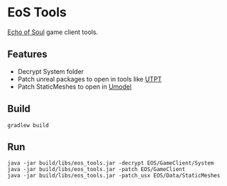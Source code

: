 EoS Tools
=========
[Echo of Soul](https://en.wikipedia.org/wiki/Echo_of_Soul) game client tools.

Features
--------
* Decrypt System folder
* Patch unreal packages to open in tools like [UTPT]
* Patch StaticMeshes to open in [Umodel]

Build
-----
`gradlew build`

Run
---
```
java -jar build/libs/eos_tools.jar -decrypt EOS/GameClient/System
java -jar build/libs/eos_tools.jar -patch EOS/GameClient
java -jar build/libs/eos_tools.jar -patch_usx EOS/Data/StaticMeshes
```

[UTPT]: http://www.acordero.org/projects/unreal-tournament-package-tool/
[Umodel]: http://www.gildor.org/projects/umodel